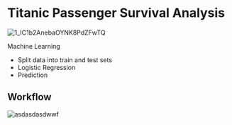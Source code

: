 # Titanic Passenger Survival Analysis
![1_IC1b2AnebaOYNK8PdZFwTQ](https://user-images.githubusercontent.com/51336709/138601649-b7eaabca-be78-4a05-9439-158bef61befe.jpeg)

Machine Learning
  - Split data into train and test sets
  - Logistic Regression
  - Prediction


## Workflow 

![asdasdasdwwf](https://user-images.githubusercontent.com/51336709/138664119-bfd469fa-4619-4985-8940-bd91a0303e97.png)
